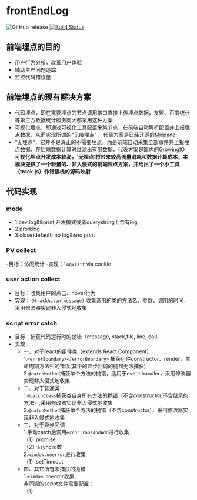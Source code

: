 # frontEndLog
![GitHub release](https://img.shields.io/github/release/echoontheway/frontEndLog.svg)  [![Build Status](https://travis-ci.org/echoontheway/frontEndLog.svg?branch=master)](https://travis-ci.org/echoontheway/frontEndLog)  

## 前端埋点的目的 
  - 用户行为分析，改善用户体验  
  - 辅助生产问题追踪  
  - 监控代码错误量    

## 前端埋点的现有解决方案
 - 代码埋点，即在需要埋点的节点调用接口直接上传埋点数据，友盟、百度统计等第三方数据统计服务商大都采用这种方案    
 - 可视化埋点，即通过可视化工具配置采集节点，在前端自动解析配置并上报埋点数据，从而实现所谓的“无痕埋点”， 代表方案是已经开源的[Mixpanel](https://github.com/mixpanel)  
 - “无埋点”，它并不是真正的不需要埋点，而是前端自动采集全部事件并上报埋点数据，在后端数据计算时过滤出有用数据，代表方案是国内的GrowingIO    
**可视化埋点开发成本较高，‘无埋点’将带来较高流量消耗和数据计算成本，本模块提供了一个轻量的、非入侵式的前端埋点方案，并给出了一个小工具（track.js）作错误栈的源码映射**

## 代码实现
### mode
 - 1.dev:log&&print,开发模式或者querystring上含有log  
 - 2.prod:log  
 - 3.close(default):no log&&no print  
### PV collect
-目标：访问统计
-实现：`logVisit` via cookie
### user action collect
 - 目标：收集用户的点击、hover行为
 - 实现： `@trackActon(message)` 收集调用的类的方法名、参数、调用的时间，采用修改器实现非入侵式地收集
### script error catch
 - 目标：捕获代码运行时的抛错（message, stack,file, line, col）
 - 实现：
   * 一、对于react的组件类（extends React.Component）  
        1.`<errorBoundary></errorBoundary>` 捕获组件constructor、render、生命周期方法中的错误(其中的异步回调的抛错无法捕获)  
        2.`@catchMethod`捕获单个方法的抛错，适用于event handler，采用修改器实现非入侵式地收集
   * 二、对于普通类  
        1.`@catchClass`捕获类自身所有方法的抛错（不含constructor,不含继承的方法）,采用修改器实现非入侵式地收集  
        2.`@catchMethod`捕获单个方法的抛错（不含constructor），采用修改器实现非入侵式地收集
   * 三、对于异步回调  
        1.手动catch后调用`errorTransAndAdd`进行收集  
        （1）promise   
        （2）async函数   
        2.`window.onerror`进行收集     
        （1）setTimeout   
   * 四、其它所有未捕获的抛错  
        1.`window.onerror`收集    
         非同源的script文件需要配置：  
        （1）<script>标签内增加**crossorigin**属性   
        （2）支持cors的response头**Access-Control-Allow-Origin**  
### start locally
```
npm start
```
## live demo
https://echoontheway.github.io/frontEndLog/

## track.js
- 目标：线上引用的js文件为压缩混淆后的生产版本，当发生js error时，上报的错误栈为生产版本的行列及文件名，不利于线上jserror定位。将sourcemap发布到生产，一则会导到源码暴露，二则sourcemap文件较大，很耗费带宽。考虑采用hiddensourcemap的方式，仅生成sourcemap并托管到代码库。在日常监控或生产问题追踪时，若需要分析jserror stack,可在线下，将生产日志记录的jserror stack复制到本模块,本模块利用sourcemap进行方法名、行、列、源文件名的映射
- 本地启动：`node toolbox/track.js`

## license
MIT
